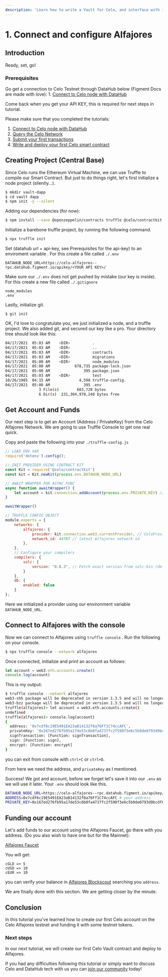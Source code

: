 ```yaml
---
description: 'Learn how to write a Vault for Celo, and interface with it using web3.'
---
```


# 1. Connect and configure Alfajores

## Introduction

Ready, set, go!

### Prerequisites

Go get a connection to Celo Testnet through DataHub below \(Figment Docs are made with love\): 1. [Connect to Celo node with DataHub](https://learn.figment.io/network-documentation/celo/tutorial/intro-pathway-celo-basics/1.connect#configuring-environment)

Come back when you get your API KEY, this is required for next steps in tutorial.

Please make sure that you completed the tutorials:

1. [Connect to Celo node with DataHub](https://learn.figment.io/network-documentation/celo/tutorial/1.connect)
2. [Query the Celo Network](https://learn.figment.io/network-documentation/celo/tutorial/3.query)
3. [Submit your first transactions](https://learn.figment.io/network-documentation/celo/tutorial/4.transactions)
4. [Write and deploy your first Celo smart contract](https://learn.figment.io/network-documentation/celo/tutorial/intro-pathway-celo-basics/5.smart-contract)

## Creating Project \(Central Base\)

Since Celo runs the Ethereum Virtual Machine, we can use Truffle to compile our Smart Contract. But just to do things right, let's first initialize a node project \(silently...\).

```bash
$ mkdir vault-dapp 
$ cd vault dapp
$ npm init -y --silent
```

Adding our dependencies \(for now\):

```bash
$ npm install --save @openzeppelin/contracts truffle @celo/contractkit dotenv web3
```

Initialize a barebone truffle project, by running the following command.

```bash
$ npx truffle init
```

Set \(datahub url + api-key, see Prerequisites for the api-key\) to an enviroment variable . For this create a file called `./.env`

```text
DATAHUB_NODE_URL=https://celo-alfajores--rpc.datahub.figment.io/apikey/<YOUR API KEY>/
```

Make sure our `./.env` does not get pushed by mistake \(our key is inside\). For this create a new file called `./.gitignore`

```text
node_modules
.env
```

Lastly, initialize git.

```text
$ git init
```

OK, I'd love to congratulate you, we just initialized a node, and a truffle project. We also added git, and secured our key like a pro. Your directory tree should look like this:

```bash
04/17/2021  05:03 AM    <DIR>          .
04/17/2021  05:03 AM    <DIR>          ..
04/17/2021  05:03 AM    <DIR>          contracts
04/17/2021  05:03 AM    <DIR>          migrations
04/17/2021  05:00 AM    <DIR>          node_modules
04/17/2021  05:00 AM           678,735 package-lock.json
04/17/2021  05:00 AM               395 package.json
04/17/2021  05:03 AM    <DIR>          test
10/26/1985  04:15 AM             4,598 truffle-config.
04/17/2021  05:00 AM               395 .env
               3 File(s)        683,728 bytes
               6 Dir(s)  231,304,970,240 bytes free
```

## Get Account and Funds

Our next step is to get an Account \(Address / PrivateKey\) from the Celo Alfajores Network. We are going to use Truffle Console to get one real quick.

Copy and paste the following into your `./truffle-config.js`

```javascript
// LOAD ENV VAR
require('dotenv').config();

// INIT PROVIDER USING CONTRACT KIT
const Kit = require('@celo/contractkit')
const kit = Kit.newKit(process.env.DATAHUB_NODE_URL)

// AWAIT WRAPPER FOR ASYNC FUNC
async function awaitWrapper() {
    let account = kit.connection.addAccount(process.env.PRIVATE_KEY) // ADDING ACCOUNT HERE
}

awaitWrapper()

// TRUFFLE CONFIG OBJECT
module.exports = {
    networks: {
        alfajores: {
            provider: kit.connection.web3.currentProvider, // CeloProvider
            network_id: 44787 // latest Alfajores network id
        },
    },
    // Configure your compilers
    compilers: {
        solc: {
            version: "0.8.3", // Fetch exact version from solc-bin (default: truffle's version)
        }
    },
    db: {
        enabled: false
    }
};
```

Here we initialized a provider using our environment variable `DATAHUB_NODE_URL`.

## Connect to Alfajores with the console

Now we can connect to Alfajores using `truffle console` . Run the following on your console.

```bash
$ npx truffle console --network alfajores
```

Once connected, initialize and print an account as follows:

```javascript
let account = web3.eth.accounts.create()
console.log(account)
```

This is my output:

```bash
$ truffle console --network alfajores
web3-shh package will be deprecated in version 1.3.5 and will no longer be supported.
web3-bzz package will be deprecated in version 1.3.5 and will no longer be supported.
truffle(alfajores)> let account = web3.eth.accounts.create()
undefined
truffle(alfajores)> console.log(account)
{
  address: '0x7cdf6c19E5491EA23aB14132f8a76Ff1C74ccAFC',
  privateKey: '0x167ed276fb95a17de53c6b0fa4737fc2f590f3e6c5b9de0793d9bcdf63140650',
  signTransaction: [Function: signTransaction],
  sign: [Function: sign],
  encrypt: [Function: encrypt]
}
```

you can exit from console with `ctrl+C` or `ctrl+D`.

From here we need the address, and `privateKey` as I mentioned.

Success! We got and account, before we forget let's save it into our `.env` as we will use it later. Your `.env` should look like this.

```bash
DATAHUB_NODE_URL=https://celo-alfajores--rpc.datahub.figment.io/apikey/<YOUR API KEY>/
ADDRESS=0x7cdf6c19E5491EA23aB14132f8a76Ff1C74ccAFC # your address
PRIVATE_KEY=0x167ed276fb95a17de53c6b0fa4737fc2f590f3e6c5b9de0793d9bcdf63140650 # your private key
```

## Funding our account

Let's add funds to our account using the Alfajores Faucet, go there with you address. \(Do you also wish to have one but for the Mainnet\):

[Alfajores Faucet](https://celo.org/developers/faucet)

You will get:

```text
cGLD => 5
cUSD => 10
cEUR => 10
```

you can verify your balance in [Alfajores Blockscout](https://alfajores-blockscout.celo-testnet.org/) searching you `address`.

We are finally done with this section. We are getting closer by the minute.

## Conclusion

In this tutorial you’ve learned how to create our first Celo account on the Celo Alfajores testnet and funding it with some testnet tokens.

### Next steps

In our next tutorial, we will create our first Celo Vault contract and deploy to Alfajores.

If you had any difficulties following this tutorial or simply want to discuss Celo and DataHub tech with us you can [join our community](https://discord.gg/Chhuv5zHy3) today!

